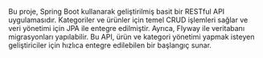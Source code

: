Bu proje, Spring Boot kullanarak geliştirilmiş basit bir RESTful API uygulamasıdır. Kategoriler ve ürünler için temel CRUD işlemleri sağlar ve veri yönetimi için JPA ile entegre edilmiştir. 
Ayrıca, Flyway ile veritabanı migrasyonları yapılabilir. Bu API, ürün ve kategori yönetimi yapmak isteyen geliştiriciler için hızlıca entegre edilebilen bir başlangıç sunar.
